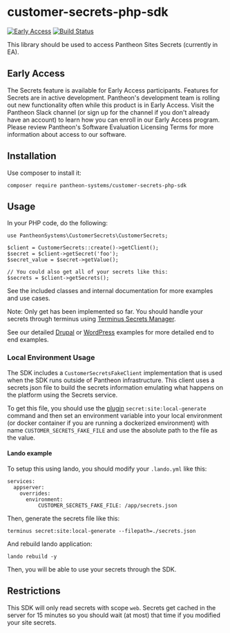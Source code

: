 # customer-secrets-php-sdk

[![Early Access](https://img.shields.io/badge/Pantheon-Early_Access-yellow?logo=pantheon&color=FFDC28)](https://docs.pantheon.io/oss-support-levels#early-access) [![Build Status](https://img.shields.io/github/actions/workflow/status/pantheon-systems/customer-secrets-php-sdk/ci.yml)](https://github.com/pantheon-systems/customer-secrets-php-sdk/actions/workflows/ci.yml)

This library should be used to access Pantheon Sites Secrets (currently in EA).

## Early Access

The Secrets feature is available for Early Access participants. Features for Secrets are in active development. Pantheon's development team is rolling out new functionality often while this product is in Early Access. Visit the Pantheon Slack channel (or sign up for the channel if you don't already have an account) to learn how you can enroll in our Early Access program. Please review Pantheon's Software Evaluation Licensing Terms for more information about access to our software.

## Installation

Use composer to install it:

```
composer require pantheon-systems/customer-secrets-php-sdk
```

## Usage

In your PHP code, do the following:

```
use PantheonSystems\CustomerSecrets\CustomerSecrets;

$client = CustomerSecrets::create()->getClient();
$secret = $client->getSecret('foo');
$secret_value = $secret->getValue();

// You could also get all of your secrets like this:
$secrets = $client->getSecrets();
```

See the included classes and internal documentation for more examples and use cases.

Note: Only get has been implemented so far. You should handle your secrets through terminus using [Terminus Secrets Manager](https://github.com/pantheon-systems/terminus-secrets-manager-plugin).

See our detailed [Drupal](docs/drupal-example.md) or [WordPress](docs/wordpress-example.md) examples for more detailed end to end examples.

### Local Environment Usage

The SDK includes a `CustomerSecretsFakeClient` implementation that is used when the SDK runs outside of Pantheon infrastructure. This client uses a secrets json file to build the secrets information emulating what happens on the platform using the Secrets service.

To get this file, you should use the [plugin](https://github.com/pantheon-systems/terminus-secrets-manager-plugin/) `secret:site:local-generate` command and then set an environment variable into your local environment (or docker container if you are running a dockerized environment) with name `CUSTOMER_SECRETS_FAKE_FILE` and use the absolute path to the file as the value.

#### Lando example

To setup this using lando, you should modify your `.lando.yml` like this:

```
services:
  appserver:
    overrides:
      environment:
          CUSTOMER_SECRETS_FAKE_FILE: /app/secrets.json
```

Then, generate the secrets file like this:

```
terminus secret:site:local-generate --filepath=./secrets.json
```

And rebuild lando application:

```
lando rebuild -y
```

Then, you will be able to use your secrets through the SDK.

## Restrictions
This SDK will only read secrets with scope `web`. Secrets get cached in the server for 15 minutes so you should wait (at most) that time if you modified your site secrets.
